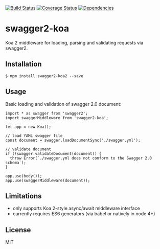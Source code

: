 [![Build Status](https://travis-ci.org/carlansley/swagger2-koa.svg?branch=master)](https://travis-ci.org/carlansley/swagger2-koa2)
[![Coverage Status](https://coveralls.io/repos/github/carlansley/swagger2-koa/badge.svg?branch=master)](https://coveralls.io/github/carlansley/swagger2-koa2?branch=master)
[![Dependencies](https://david-dm.org/carlansley/swagger2-koa2.svg)](https://raw.githubusercontent.com/carlansley/swagger2-koa2/master/package.json)

# swagger2-koa
Koa 2 middleware for loading, parsing and validating requests via swagger2.

## Installation

```shell
$ npm install swagger2-koa2 --save
```

## Usage

Basic loading and validation of swagger 2.0 document:

```
import * as swagger from 'swagger2';
import swaggerMiddleware from 'swagger2-koa';

let app = new Koa();

// load YAML swagger file
const document = swagger.loadDocumentSync('./swagger.yml');

// validate document
if (!swagger.validateDocument(document)) {
  throw Error(`./swagger.yml does not conform to the Swagger 2.0 schema`);
}

app.use(body());
app.use(swaggerMiddleware(document));

```

## Limitations

* only supports Koa 2-style async/await middleware interface
* currently requires ES6 generators (via babel or natively in node 4+)

## License

MIT
